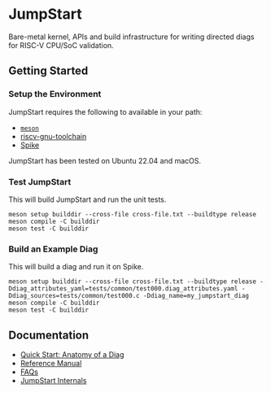<!--
SPDX-FileCopyrightText: 2023 Rivos Inc.

SPDX-License-Identifier: Apache-2.0
-->

# JumpStart

Bare-metal kernel, APIs and build infrastructure for writing directed diags for RISC-V CPU/SoC validation.

## Getting Started

### Setup the Environment

JumpStart requires the following to available in your path:
* [`meson`](https://mesonbuild.com)
* [riscv-gnu-toolchain](https://github.com/riscv-collab/riscv-gnu-toolchain)
* [Spike](https://github.com/riscv-software-src/riscv-isa-sim)

JumpStart has been tested on Ubuntu 22.04 and macOS.

### Test JumpStart

This will build JumpStart and run the unit tests.

```
meson setup builddir --cross-file cross-file.txt --buildtype release
meson compile -C builddir
meson test -C builddir
```

### Build an Example Diag

This will build a diag and run it on Spike.

```
meson setup builddir --cross-file cross-file.txt --buildtype release -Ddiag_attributes_yaml=tests/common/test000.diag_attributes.yaml -Ddiag_sources=tests/common/test000.c -Ddiag_name=my_jumpstart_diag
meson compile -C builddir
meson test -C builddir
```

## Documentation

* [Quick Start: Anatomy of a Diag](docs/quick_start_anatomy_of_a_diag.md)
* [Reference Manual](docs/reference_manual.md)
* [FAQs](docs/faqs.md)
* [JumpStart Internals](docs/jumpstart_internals.md)
